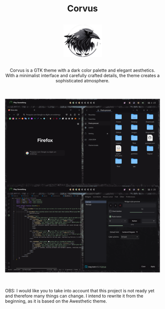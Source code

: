  <h1 align="center">
<span align="center"> Corvus </span>
 </h1>

  <br />
  <div align="center">
  <img align="center" src="Corvus.png" width="125" title="hover text">
  <br />
  <br />
  <br />
<span align="center"> Corvus is a GTK theme with a dark color palette and elegant aesthetics. With a minimalist interface and carefully crafted details, the theme creates a sophisticated atmosphere. 
</span>
  </div>

<div align="center">
  <br />
  <br />
  <br />
   <img align="center" src="20230715112341_1.png" width="700" title="hover text">
   <img align="center" src="20230715112505_1.png" width="700" title="hover text">
</div>
  <br />
  <br />
  <br />
OBS: I would like you to take into account that this project is not ready yet and therefore many things can change. I intend to rewrite it from the beginning, as it is based on the Awesthetic theme.
